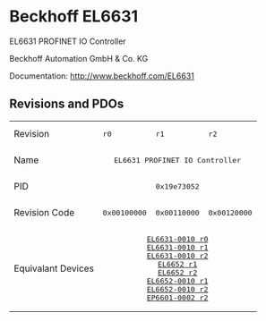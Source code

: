 # Beckhoff EL6631

EL6631 PROFINET IO Controller

Beckhoff Automation GmbH & Co. KG

Documentation: <a href="http://www.beckhoff.com/EL6631">http://www.beckhoff.com/EL6631</a>

## Revisions and PDOs
<table>
<tr >
<td class="first">Revision</td>
<td ><pre>r0</pre></td>
<td ><pre>r1</pre></td>
<td ><pre>r2</pre></td>
</tr>
<tr >
<td class="first">Name</td>
<td  colspan=3 align="center"><pre>EL6631 PROFINET IO Controller</pre></td>
</tr>
<tr >
<td class="first">PID</td>
<td  colspan=3 align="center"><pre>0x19e73052</pre></td>
</tr>
<tr >
<td class="first">Revision Code</td>
<td ><pre>0x00100000</pre></td>
<td ><pre>0x00110000</pre></td>
<td ><pre>0x00120000</pre></td>
</tr>
<tr >
<td class="first">Equivalant Devices</td>
<td  colspan=3 align="center"><pre><a href="EL6631-0010">EL6631-0010 r0</a><br/><a href="EL6631-0010">EL6631-0010 r1</a><br/><a href="EL6631-0010">EL6631-0010 r2</a><br/><a href="EL6652">EL6652 r1</a><br/><a href="EL6652">EL6652 r2</a><br/><a href="EL6652-0010">EL6652-0010 r1</a><br/><a href="EL6652-0010">EL6652-0010 r2</a><br/><a href="EP6601-0002">EP6601-0002 r2</a></pre></td>
</tr>
</table>
